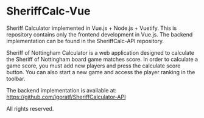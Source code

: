 # SheriffCalc-Vue
Sheriff Calculator implemented in Vue.js + Node.js + Vuetify.
This is repository contains only the frontend development in Vue.js.
The backend implementation can be found in the SheriffCalc-API repository.

Sheriff of Nottingham Calculator is a web application designed to calculate the Sheriff of Nottingham board game matches score.
In order to calculate a game score, you must add new players and press the calculate score button.
You can also start a new game and access the player ranking in the toolbar.

The backend implementation is available at: https://github.com/igoratf/SheriffCalculator-API


All rights reserved.

